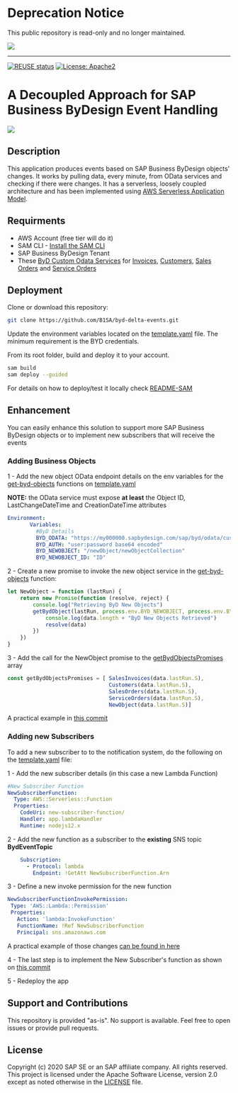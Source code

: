 # Deprecation Notice

This public repository is read-only and no longer maintained.

![](https://img.shields.io/badge/STATUS-NOT%20CURRENTLY%20MAINTAINED-red.svg?longCache=true&style=flat)

---
[![REUSE status](https://api.reuse.software/badge/github.com/SAP-samples/byd-delta-events)](https://api.reuse.software/info/github.com/SAP-samples/byd-delta-events)
[![License: Apache2](https://img.shields.io/badge/License-Apache2-green.svg)](https://opensource.org/licenses/Apache-2.0)
# A Decoupled Approach for SAP Business ByDesign Event Handling
[![](https://i.imgur.com/ZGPBj6Y.png)]()

## Description
This application produces events based on SAP Business ByDesign objects' changes. It works by pulling data, every minute, from OData services and checking if there were changes. It has a serverless, loosely coupled architecture and has been implemented using [AWS Serverless Application Model](https://aws.amazon.com/serverless/sam/).

## Requirments
* AWS Account (free tier will do it)
* SAM CLI - [Install the SAM CLI](https://docs.aws.amazon.com/serverless-application-model/latest/developerguide/serverless-sam-cli-install.html)
* SAP Business ByDesign Tenant
* These [ByD Custom Odata Services](https://github.com/SAP-samples/sapbydesign-api-samples/) for [Invoices](https://github.com/SAP-samples/sapbydesign-api-samples/blob/master/Custom%20OData%20Services/khcustomerinvoice.xml), [Customers](https://github.com/SAP-samples/sapbydesign-api-samples/blob/master/Custom%20OData%20Services/khcustomer.xml), [Sales Orders](https://github.com/SAP-samples/sapbydesign-api-samples/blob/master/Custom%20OData%20Services/khsalesorder.xml) and [Service Orders](https://github.com/SAP-samples/sapbydesign-api-samples/blob/master/Custom%20OData%20Services/tmserviceorder.xml)

## Deployment
Clone or download this repository:
```bash
git clone https://github.com/B1SA/byd-delta-events.git
```
Update the environment variables located on the [template.yaml](template.yaml) file. The minimum requirement is the BYD credentials.

From its root folder, build and deploy it to your account.
```bash
sam build
sam deploy --guided
```
For details on how to deploy/test it locally check [README-SAM](README-SAM.md)
## Enhancement
You can easily enhance this solution to support more SAP Business ByDesign objects or to implement new subscribers that will receive the events
### Adding  Business Objects
1 - Add the new object OData endpoint details on the env variables for the [get-byd-objects](get-byd-objects/app.js) functions on [template.yaml](template.yaml)

**NOTE:** the OData service must expose **at least** the Object ID, LastChangeDateTime and CreationDateTime attributes
```yaml
Environment:
       Variables:
         #ByD Details
         BYD_ODATA: "https://my000000.sapbydesign.com/sap/byd/odata/cust/v1"
         BYD_AUTH: "user:password base64 encoded"
         BYD_NEWOBJECT: "/newObject/newObjectCollection"
         BYD_NEWOBJECT_ID: "ID"
```
2 - Create a new promise to invoke the new object service in the [get-byd-objects](get-byd-objects/app.js) function:
```javascript
let NewObject = function (lastRun) {
    return new Promise(function (resolve, reject) {
        console.log("Retrieving ByD New Objects")
        getBydObject(lastRun, process.env.BYD_NEWOBJECT, process.env.BYD_NEWOBJECT_ID).then((data) => {
            console.log(data.length + "ByD New Objects Retrieved")
            resolve(data)
        })
    })
}
```

3 - Add the call for the NewObject promise to the [getBydObjectsPromises](get-byd-objects/app.js#L33) array
```javascript
const getBydObjectsPromises = [ SalesInvoices(data.lastRun.S), 
                                Customers(data.lastRun.S),
                                SalesOrders(data.lastRun.S),
                                ServiceOrders(data.lastRun.S),
                                NewObject(data.lastRun.S)]
```
A practical example in [this commit](https://github.com/B1SA/byd-delta-events/commit/a26171a14fae53d9982bacf3b6005f892eb034c0)
### Adding new Subscribers
To add a new subscriber to to the notification system, do the following on the [template.yaml](template.yaml) file:

1 - Add the new subscriber details (in this case a new Lambda Function)
```yaml
#New Subscriber Function
NewSubscriberFunction:
  Type: AWS::Serverless::Function 
  Properties:
    CodeUri: new-subscriber-function/
    Handler: app.lambdaHandler
    Runtime: nodejs12.x
```
2 - Add the new function as a subscriber to the **existing** SNS topic **BydEventTopic**
```yaml
    Subscription:
      - Protocol: lambda
        Endpoint: !GetAtt NewSubscriberFunction.Arn
```
3 - Define a new invoke permission for the new function
```yaml
NewSubscriberFunctionInvokePermission:
 Type: 'AWS::Lambda::Permission'
 Properties:
   Action: 'lambda:InvokeFunction'
   FunctionName: !Ref NewSubscriberFunction
   Principal: sns.amazonaws.com   
```
A practical example of those changes [can be found in here](https://github.com/B1SA/byd-delta-events/commit/2141568ce4e21bbddbdf60426d2297b6a98194b9)

4 - The last step is to implement the New Subscriber's function as shown on [this commit](https://github.com/B1SA/byd-delta-events/commit/3b3c05dc19ea721cbc95885a83e593bdacb46eab)

5 - Redeploy the app
 
## Support and Contributions
This repository is provided "as-is". No support is available. Feel free to open issues or provide pull requests.

## License
Copyright (c) 2020 SAP SE or an SAP affiliate company. All rights reserved. This project is licensed under the Apache Software License, version 2.0 except as noted otherwise in the [LICENSE](LICENSES/Apache-2.0.txt) file.

